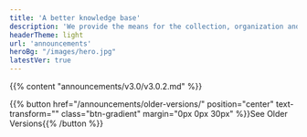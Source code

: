 ```yaml
---
title: 'A better knowledge base'
description: 'We provide the means for the collection, organization and computerized retrieval of knowledge'
headerTheme: light
url: 'announcements'
heroBg: "/images/hero.jpg"
latestVer: true
---
```


{{% content "announcements/v3.0/v3.0.2.md" %}}

{{% button href="/announcements/older-versions/"  position="center" text-transform="" class="btn-gradient" margin="0px 0px 30px"  %}}See Older Versions{{% /button %}}
